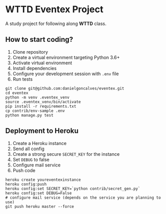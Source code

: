 # WTTD Eventex Project

A study project for following along **WTTD** class.

## How to start coding?

1. Clone repository
2. Create a virtual environment targeting Python 3.6+
3. Activate virtual environment
4. Install dependencies
5. Configure your development session with `.env` file
6. Run tests

```console
git clone git@github.com:danielgoncalves/eventex.git
cd eventex
python -m venv .eventex_venv
source .eventex_venv/bin/activate
pip install -r requirements.txt
cp contrib/env-sample .env
python manage.py test
```

## Deployment to Heroku

1. Create a Heroku instance
2. Send all config
3. Create a strong secure `SECRET_KEY` for the instance
4. Set `DEBUG` to false
5. Configure mail service
6. Push code

```console
heroku create youreventexinstance
heroku config:push
heroku config:set SECRET_KEY=`python contrib/secret_gen.py`
heroku config:set DEBUG=False
# configure mail service (depends on the service you are planning to use)
git push heroku master --force
```
